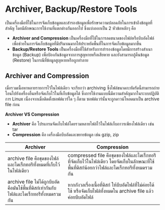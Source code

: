 # Archiver, Backup/Restore Tools

เป็นเครื่องมือที่ใช้ในการจัดเก็บข้อมูลและสำรองข้อมูลเพื่อรักษาความปลอดภัยในการเข้าถึงข้อมูลที่สำคัญ โดยมีลักษณะการใช้งานที่แตกต่างกันออกไป ซึ่งแบ่งออกเป็น 2 หัวข้อหลักๆ คือ

- **Archiver and Compression** เป็นเครื่องมือที่ใช้ในการลดขนาดของไฟล์หรือบีบอัดไฟล์เพื่อช่วยในการจัดเก็บข้อมูลที่มีปริมาณมากให้ประหยัดพื้นที่ในการจัดเก็บข้อมูลมากขึ้น
- **Backup/Restore Tools** เป็นเครื่องมือที่ใช้สำหรับการสำรองข้อมูลโดยมีการสร้างสำเนาข้อมูล (Backup) เพื่อป้องกันข้อมูลจากการสูญหายหรือเสียหาย และยังสามารถกู้คืนข้อมูล (Restore) ในกรณีที่ข้อมูลสูญหายหรือถูกทำลาย

## Archiver and Compression
เมื่อรวมเนื้อหาหลายรายการไว้ในไฟล์เดียว จะเรียกว่า archiving ซึ่งไฟล์ขนาดกะทัดรัดนี้สามารถถ่ายโอนไปยังเครื่องอื่นหรือจัดเก็บไว้ในที่เก็บข้อมูลได้ ซึ่งการใช้งานแบบนี้มีความสำคัญมากในระบบปฏิบัติการ Linux เนื่องจากเมื่อติดตั้งซอฟต์แวร์ใด ๆ ก็ตาม ซอฟต์แวร์นั้นจะถูกดาวน์โหลดมาเป็น archive file ก่อน

**Archiver VS Compression**

- **Archiver** คือ โปรแกรมจัดเก็บไฟล์โดยรวมหลายไฟล์ไว้ในไฟล์เก็บถาวรเพียงไฟล์เดียว เช่น tar
- **Compression** คือ เครื่องมือบีบอัดและขยายข้อมูล เช่น gzip, zip

| Archiver | Compression |
|-------------------|-------------------|
| archive file คือชุดของไฟล์และไดเร็กทอรีทั้งหมดที่เก็บไว้ในไฟล์เดียว      | compressed file คือชุดของไฟล์และไดเร็กทอรีที่จัดเก็บไว้ในไฟล์เดียว โดยจัดเก็บในลักษณะที่ใช้พื้นที่ดิสก์น้อยกว่าไฟล์และไดเร็กทอรีทั้งหมดรวมกัน      |
| archive file ไม่ได้ถูกบีบอัด คือมันใช้พื้นที่ดิสก์เท่ากันกับไฟล์และไดเร็กทอรีทั้งหมดรวมกัน      | หากกังวลเรื่องเนื้อที่ดิสก์ ให้บีบอัดไฟล์ที่ไม่ค่อยได้ใช้ หรือจัดเก็บไฟล์ทั้งหมดใน archive file แล้วค่อยบีบอัดไฟล์      |

